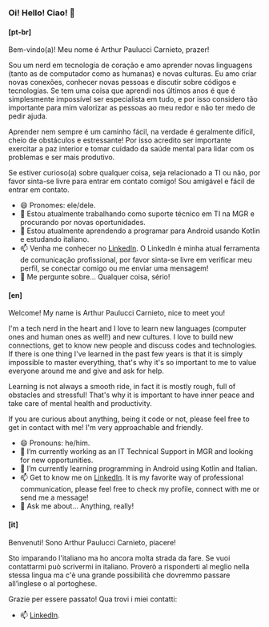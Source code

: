 ### Oi! Hello! Ciao! 👋

#### [pt-br]

Bem-vindo(a)! Meu nome é Arthur Paulucci Carnieto, prazer!

Sou um nerd em tecnologia de coração e amo aprender novas linguagens (tanto as de computador como as humanas) e novas culturas. Eu amo criar novas conexões, conhecer novas pessoas e discutir sobre códigos e tecnologias. Se tem uma coisa que aprendi nos últimos anos é que é simplesmente impossível ser especialista em tudo, e por isso considero tão importante para mim valorizar as pessoas ao meu redor e não ter medo de pedir ajuda.

Aprender nem sempre é um caminho fácil, na verdade é geralmente difícil, cheio de obstáculos e estressante! Por isso acredito ser importante exercitar a paz interior e tomar cuidado da saúde mental para lidar com os problemas e ser mais produtivo.

Se estiver curioso(a) sobre qualquer coisa, seja relacionado a TI ou não, por favor sinta-se livre para entrar em contato comigo! Sou amigável e fácil de entrar em contato.

- 😄 Pronomes: ele/dele.
- 🔭 Estou atualmente trabalhando como suporte técnico em TI na MGR e procurando por novas oportunidades.
- 🌱 Estou atualmente aprendendo a programar para Android usando Kotlin e estudando italiano.
- 📫 Venha me conhecer no [LinkedIn](https://www.linkedin.com/in/arthur-carnieto/). O LinkedIn é minha atual ferramenta de comunicação profissional, por favor sinta-se livre em verificar meu perfil, se conectar comigo ou me enviar uma mensagem!
- 💬 Me pergunte sobre... Qualquer coisa, sério!

#### [en]

Welcome! My name is Arthur Paulucci Carnieto, nice to meet you!

I'm a tech nerd in the heart and I love to learn new languages (computer ones and human ones as well!) and new cultures. I love to build new connections, get to know new people and discuss codes and technologies. If there is one thing I've learned in the past few years is that it is simply impossible to master everything, that's why it's so important to me to value everyone around me and give and ask for help.

Learning is not always a smooth ride, in fact it is mostly rough, full of obstacles and stressful! That's why it is important to have inner peace and take care of mental health and productivity.

If you are curious about anything, being it code or not, please feel free to get in contact with me! I'm very approachable and friendly.

- 😄 Pronouns: he/him.
- 🔭 I’m currently working as an IT Technical Support in MGR and looking for new opportunities.
- 🌱 I’m currently learning programming in Android using Kotlin and Italian.
- 📫 Get to know me on [LinkedIn](https://www.linkedin.com/in/arthur-carnieto/). It is my favorite way of professional communication, please feel free to check my profile, connect with me or send me a message!
- 💬 Ask me about... Anything, really!

#### [it]

Benvenuti! Sono Arthur Paulucci Carnieto, piacere!

Sto imparando l'italiano ma ho ancora molta strada da fare. Se vuoi contattarmi può scrivermi in italiano. Proverò a risponderti al meglio nella stessa lingua ma c'è una grande possibilità che dovremmo passare all’inglese o al portoghese.

Grazie per essere passato! Qua trovi i miei contatti:
- 📫 [LinkedIn](https://www.linkedin.com/in/arthur-carnieto/).
